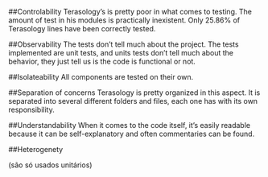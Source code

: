 ##Controlability
Terasology’s is pretty poor in what comes to testing. The amount of test in his modules is practically inexistent. Only 25.86% of Terasology lines have been correctly tested.

##Observability
The tests don’t tell much about the project. The tests implemented are unit tests, and units tests don’t tell much about the behavior, they just tell us is the code is functional or not. 

##Isolateability
All components are tested on their own. 

##Separation of concerns
Terasology is pretty organized in this aspect. It is separated into several different folders and files, each one has with its own responsibility.

##Understandability
When it comes to the code itself, it’s easily readable because it can be self-explanatory and often commentaries can be found.

##Heterogenety

(são só usados unitários)

